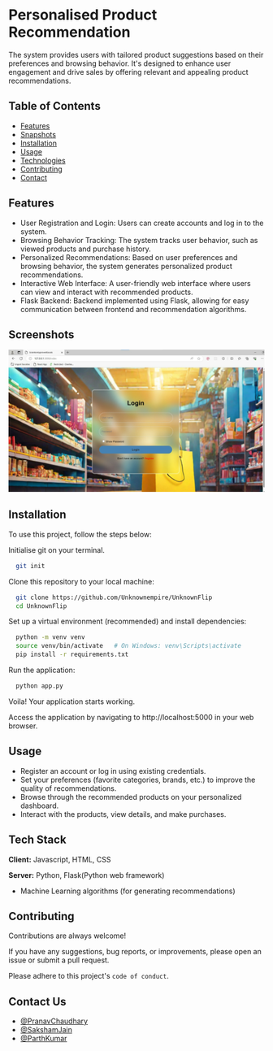 
# Personalised Product Recommendation

The system provides users with tailored product suggestions based on their preferences and browsing behavior. It's designed to enhance user engagement and drive sales by offering relevant and appealing product recommendations.


## Table of Contents

 - [Features](https://github.com/Unknownempire/UnknownFlip#features)
 - [Snapshots](https://github.com/Unknownempire/UnknownFlip#screenshots)
 - [Installation](https://github.com/Unknownempire/UnknownFlip#installation)
 - [Usage](https://github.com/Unknownempire/UnknownFlip#usage)
 - [Technologies](https://github.com/Unknownempire/UnknownFlip#technologies)
 - [Contributing](https://github.com/Unknownempire/UnknownFlip#contributing)
 - [Contact](https://github.com/Unknownempire/UnknownFlip#contact-us)


## Features

- User Registration and Login: Users can create accounts and log in to the system.
- Browsing Behavior Tracking: The system tracks user behavior, such as viewed products and purchase history.
- Personalized Recommendations: Based on user preferences and browsing behavior, the system generates personalized product recommendations.
- Interactive Web Interface: A user-friendly web interface where users can view and interact with recommended products.
- Flask Backend: Backend implemented using Flask, allowing for easy communication between frontend and recommendation algorithms.


## Screenshots

![Login Page](./static/images/loginpage.jpg)


## Installation

To use this project, follow the steps below:

Initialise git on your terminal.

```bash
  git init
```
    
Clone this repository to your local machine:
```bash
  git clone https://github.com/Unknownempire/UnknownFlip
  cd UnknownFlip
```
Set up a virtual environment (recommended) and install dependencies:
```bash
  python -m venv venv
  source venv/bin/activate   # On Windows: venv\Scripts\activate
  pip install -r requirements.txt

```
Run the application:
```bash
  python app.py
```

Voila! Your application starts working.

Access the application by navigating to http://localhost:5000 in your web browser.

## Usage

- Register an account or log in using existing credentials.
- Set your preferences (favorite categories, brands, etc.) to improve the quality of recommendations.
- Browse through the recommended products on your personalized dashboard.
- Interact with the products, view details, and make purchases.



## Tech Stack

**Client:** Javascript, HTML, CSS

**Server:** Python, Flask(Python web framework)

- Machine Learning algorithms (for generating recommendations)
## Contributing

Contributions are always welcome!

If you have any suggestions, bug reports, or improvements, please open an issue or submit a pull request.

Please adhere to this project's `code of conduct`.


## Contact Us

- [@PranavChaudhary](https://github.com/Unknownempire)
- [@SakshamJain](https://github.com/Skshmjn2)
- [@ParthKumar](https://github.com/Parthkumar507)
